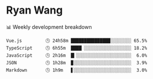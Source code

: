 # Ryan Wang

 <!-- waka-box start -->
📊 Weekly development breakdown
```text
Vue.js         🕓 24h58m ███████████████░░░░░░░░ 65.5%
TypeScript     🕓 6h55m  ████▏░░░░░░░░░░░░░░░░░░ 18.2%
JavaScript     🕓 2h16m  █▎░░░░░░░░░░░░░░░░░░░░░  6.0%
JSON           🕓 1h28m  ▉░░░░░░░░░░░░░░░░░░░░░░  3.9%
Markdown       🕓 1h9m   ▋░░░░░░░░░░░░░░░░░░░░░░  3.0%
```
<!-- Powered by https://github.com/YouEclipse/waka-box-go . -->
<!-- waka-box end -->
